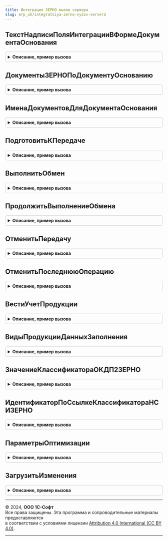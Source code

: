```yaml
---
title: Интеграция ЗЕРНО вызов сервера
slug: erp_uh/integratsiya-zerno-vyzov-servera
---
```



## ТекстНадписиПоляИнтеграцииВФормеДокументаОснования
<details style="margin: 1em 0; padding: 0.5em; border: 1px solid #ccc; border-radius: 6px;">

<summary style="font-weight: bold; cursor: pointer;">Описание, пример вызова</summary>

```bsl

Функция ТекстНадписиПоляИнтеграцииВФормеДокументаОснования(Знач ДокументОснование) Экспорт
```

Пример вызова
```bsl
Результат = ИнтеграцияЗЕРНОВызовСервера.ТекстНадписиПоляИнтеграцииВФормеДокументаОснования(ДокументОснование) 
```
</details>

## ДокументыЗЕРНОПоДокументуОснованию
<details style="margin: 1em 0; padding: 0.5em; border: 1px solid #ccc; border-radius: 6px;">

<summary style="font-weight: bold; cursor: pointer;">Описание, пример вызова</summary>

```bsl

// Функция - Документы ЗЕРНО по документу основанию
//
// Параметры:
//  ДокументОснование - ДокументСсылка - основание по которому надо получить документы ЗЕРНО
//
// Возвращаемое значение:
//  См. ИнтеграцияИС.ДокументыИСПоДокументуОснованию
//
Функция ДокументыЗЕРНОПоДокументуОснованию(ДокументОснование) Экспорт
```

Пример вызова
```bsl
Результат = ИнтеграцияЗЕРНОВызовСервера.ДокументыЗЕРНОПоДокументуОснованию(ДокументОснование) 
```
</details>

## ИменаДокументовДляДокументаОснования
<details style="margin: 1em 0; padding: 0.5em; border: 1px solid #ccc; border-radius: 6px;">

<summary style="font-weight: bold; cursor: pointer;">Описание, пример вызова</summary>

```bsl

// Возвращает имена документов ЗЕРНО, основанием для которых может являться указанный документ.
//
// Параметры:
//   ДокументОснование - ОпределяемыйТип.ОснованиеСтатусыОформленияДокументовЗЕРНО - документ-основание для документа ЗЕРНО
//
// Возвращаемое значение:
//   Массив из Строка - имена документов ЗЕРНО
//
Функция ИменаДокументовДляДокументаОснования(ДокументОснование) Экспорт
```

Пример вызова
```bsl
Результат = ИнтеграцияЗЕРНОВызовСервера.ИменаДокументовДляДокументаОснования(ДокументОснование) 
```
</details>

## ПодготовитьКПередаче
<details style="margin: 1em 0; padding: 0.5em; border: 1px solid #ccc; border-radius: 6px;">

<summary style="font-weight: bold; cursor: pointer;">Описание, пример вызова</summary>

```bsl

// Подготавливает сообщения к передаче в сервис.
//
// Параметры:
//  ВходящиеДанные - Массив Из (См. ИнтеграцияЗЕРНОСлужебныйКлиентСервер.ПараметрыОбработкиСообщений)
//  УникальныйИдентификатор - УникальныйИдентификатор - Уникальный идентификатор формы.
//
// Возвращаемое значение:
//  Структура - см. ИнтеграцияЗЕРНОВызовСервера.НоваяСтруктураРезультатовОбмена
//
Функция ПодготовитьКПередаче(ВходящиеДанные, УникальныйИдентификатор = Неопределено) Экспорт
```

Пример вызова
```bsl
Результат = ИнтеграцияЗЕРНОВызовСервера.ПодготовитьКПередаче(ВходящиеДанные, УникальныйИдентификатор);
```
</details>

## ВыполнитьОбмен
<details style="margin: 1em 0; padding: 0.5em; border: 1px solid #ccc; border-radius: 6px;">

<summary style="font-weight: bold; cursor: pointer;">Описание, пример вызова</summary>

```bsl

Функция ВыполнитьОбмен(ЗначениеОтбора = Неопределено, УникальныйИдентификатор = Неопределено, СообщениеИлиДокумент = Неопределено) Экспорт
```

Пример вызова
```bsl
Результат = ИнтеграцияЗЕРНОВызовСервера.ВыполнитьОбмен(ЗначениеОтбора, УникальныйИдентификатор, СообщениеИлиДокумент);
```
</details>

## ПродолжитьВыполнениеОбмена
<details style="margin: 1em 0; padding: 0.5em; border: 1px solid #ccc; border-radius: 6px;">

<summary style="font-weight: bold; cursor: pointer;">Описание, пример вызова</summary>

```bsl

Функция ПродолжитьВыполнениеОбмена(ПодписанныеДанныеПоОрганизациям, АдресВоВременномХранилище) Экспорт
```

Пример вызова
```bsl
Результат = ИнтеграцияЗЕРНОВызовСервера.ПродолжитьВыполнениеОбмена(ПодписанныеДанныеПоОрганизациям, АдресВоВременномХранилище) 
```
</details>

## ОтменитьПередачу
<details style="margin: 1em 0; padding: 0.5em; border: 1px solid #ccc; border-radius: 6px;">

<summary style="font-weight: bold; cursor: pointer;">Описание, пример вызова</summary>

```bsl

// Удаляет неотправленную операцию из очереди передачи данных в ИС МП.
//
// Параметры:
//  ДокументСсылка - ДокументСсылка - документ, по которому требуется отменить передачу данных.
//
// Возвращаемое значение:
//  Массив из см. ИнтеграцияЗЕРНОСлужебный.СтруктураИзменения()
//
Функция ОтменитьПередачу(ДокументСсылка) Экспорт
```

Пример вызова
```bsl
Результат = ИнтеграцияЗЕРНОВызовСервера.ОтменитьПередачу(ДокументСсылка) 
```
</details>

## ОтменитьПоследнююОперацию
<details style="margin: 1em 0; padding: 0.5em; border: 1px solid #ccc; border-radius: 6px;">

<summary style="font-weight: bold; cursor: pointer;">Описание, пример вызова</summary>

```bsl

// Отменяет последнюю операцию (например, если возникла ошибка передачи данных).
//
// Параметры:
//  ДокументСсылка - ДокументСсылка - документ, по которому требуется отменить операцию.
//
// Возвращаемое значение:
//  Массив из см. ИнтеграцияЗЕРНОСлужебный.СтруктураИзменения -
//
Функция ОтменитьПоследнююОперацию(ДокументСсылка) Экспорт
```

Пример вызова
```bsl
Результат = ИнтеграцияЗЕРНОВызовСервера.ОтменитьПоследнююОперацию(ДокументСсылка) 
```
</details>

## ВестиУчетПродукции
<details style="margin: 1em 0; padding: 0.5em; border: 1px solid #ccc; border-radius: 6px;">

<summary style="font-weight: bold; cursor: pointer;">Описание, пример вызова</summary>

```bsl

Функция ВестиУчетПродукции() Экспорт
```

Пример вызова
```bsl
Результат = ИнтеграцияЗЕРНОВызовСервера.ВестиУчетПродукции() 
```
</details>

## ВидыПродукцииДанныхЗаполнения
<details style="margin: 1em 0; padding: 0.5em; border: 1px solid #ccc; border-radius: 6px;">

<summary style="font-weight: bold; cursor: pointer;">Описание, пример вызова</summary>

```bsl

// Возвращает виды продукции, по которым доступно заполнение документа ЗЕРНО
//
// Параметры:
//   ПолноеИмяДокумента - Строка - создаваемый вводом на основании документ
//   Ссылка - ОпределяемыйТип.ОснованиеСтатусыОформленияДокументовЗЕРНО - документ по которому происходит обработка заполнения
//   КорректировочныйДокумент - Булево - Истина, если необходимо передать в структуру флаг создания Корректировочного документа
//
// Возвращаемое значение:
//   Массив Из ПеречислениеСсылка.ВидыПродукцииИС - различные виды продукции в документе ЗЕРНО, заполненном
//     по основанию без фильтра по виду продукции.
Функция ВидыПродукцииДанныхЗаполнения(ПолноеИмяДокумента, Ссылка, КорректировочныйДокумент = Ложь) Экспорт
```

Пример вызова
```bsl
Результат = ИнтеграцияЗЕРНОВызовСервера.ВидыПродукцииДанныхЗаполнения(ПолноеИмяДокумента, Ссылка, КорректировочныйДокумент);
```
</details>

## ЗначениеКлассификатораОКДП2ЗЕРНО
<details style="margin: 1em 0; padding: 0.5em; border: 1px solid #ccc; border-radius: 6px;">

<summary style="font-weight: bold; cursor: pointer;">Описание, пример вызова</summary>

```bsl

// Возвращает ссылку на значение справочника с видом классификатора ОКДП2
//
// Параметры:
//  ОКПД2 - Строка - код ОКДП2
//
// Возвращаемое значение:
//  СправочникСсылка.КлассификаторНСИЗЕРНО
Функция ЗначениеКлассификатораОКДП2ЗЕРНО(ОКПД2) Экспорт
```

Пример вызова
```bsl
Результат = ИнтеграцияЗЕРНОВызовСервера.ЗначениеКлассификатораОКДП2ЗЕРНО(ОКПД2) 
```
</details>

## ИдентификаторПоСсылкеКлассификатораНСИЗЕРНО
<details style="margin: 1em 0; padding: 0.5em; border: 1px solid #ccc; border-radius: 6px;">

<summary style="font-weight: bold; cursor: pointer;">Описание, пример вызова</summary>

```bsl

// Возвращает идентификатор справочника НСИ
//
// Параметры:
//  СправочникСсылка - СправочникСсылка.КлассификаторНСИЗЕРНО
//  ВидКлассификатора - ПеречислениеСсылка.ВидыКлассификаторовЗЕРНО
//
// Возвращаемое значение:
//  СправочникСсылка.КлассификаторНСИЗЕРНО
Функция ИдентификаторПоСсылкеКлассификатораНСИЗЕРНО(СправочникСсылка, ВидКлассификатора) Экспорт
```

Пример вызова
```bsl
Результат = ИнтеграцияЗЕРНОВызовСервера.ИдентификаторПоСсылкеКлассификатораНСИЗЕРНО(СправочникСсылка, ВидКлассификатора) 
```
</details>

## ПараметрыОптимизации
<details style="margin: 1em 0; padding: 0.5em; border: 1px solid #ccc; border-radius: 6px;">

<summary style="font-weight: bold; cursor: pointer;">Описание, пример вызова</summary>

```bsl

Функция ПараметрыОптимизации() Экспорт
```

Пример вызова
```bsl
Результат = ИнтеграцияЗЕРНОВызовСервера.ПараметрыОптимизации() 
```
</details>

## ЗагрузитьИзменения
<details style="margin: 1em 0; padding: 0.5em; border: 1px solid #ccc; border-radius: 6px;">

<summary style="font-weight: bold; cursor: pointer;">Описание, пример вызова</summary>

```bsl

Функция ЗагрузитьИзменения(ПараметрыЗагрузки) Экспорт
```

Пример вызова
```bsl
Результат = ИнтеграцияЗЕРНОВызовСервера.ЗагрузитьИзменения(ПараметрыЗагрузки) 
```
</details>

---

© 2024, **ООО 1С-Софт**  
Все права защищены. Эта программа и сопроводительные материалы предоставляются  
в соответствии с условиями лицензии [Attribution 4.0 International (CC BY 4.0)](https://creativecommons.org/licenses/by/4.0/legalcode).

---
